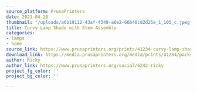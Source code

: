 ```yaml
---
source_platform: PrusaPrinters
date: 2021-04-28
thumbnail: "/uploads/a6b19112-43af-4349-a6e2-66b40c82d25e_1_105_c.jpeg"
title: Curvy Lamp Shade with Stem Assembly
categories:
- lamps
- home
source_link: https://www.prusaprinters.org/prints/41234-curvy-lamp-shade-with-stem-assembly
download_link: https://media.prusaprinters.org/media/prints/41234/packs/85420_a70b82c4-96ee-44a7-81a7-f1d89a2bdf1a/curvy-lamp-shade-with-stem-assembly-print_files.zip#_ga=2.149723698.529317066.1619385758-1521836024.1614377370
author: Ricky
author_link: https://www.prusaprinters.org/social/6242-ricky
project_fg_color: ''
project_bg_color: ''

---
```

